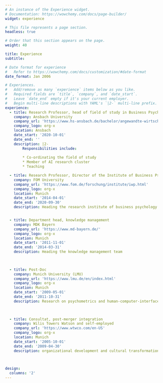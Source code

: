 ```yaml
---
# An instance of the Experience widget.
# Documentation: https://wowchemy.com/docs/page-builder/
widget: experience

# This file represents a page section.
headless: true

# Order that this section appears on the page.
weight: 40

title: Experience
subtitle:

# Date format for experience
#   Refer to https://wowchemy.com/docs/customization/#date-format
date_format: Jan 2006

# Experiences.
#   Add/remove as many `experience` items below as you like.
#   Required fields are `title`, `company`, and `date_start`.
#   Leave `date_end` empty if it's your current employer.
#   Begin multi-line descriptions with YAML's `|2-` multi-line prefix.
experience:
  - title: Research Professor, head of field of study in Business Psychology
    company: Ansbach University 
    company_url: 'https://www.hs-ansbach.de/bachelor/angewandte-wirtschafts-und-medienpsychologie/'
    company_logo: org-x
    location: Ansbach
    date_start: '2020-10-01'
    date_end: ''
    description: |2-
        Responsibilities include:
        
        * Co-ordinating the field of study
        * Member of AI research cluster
        * Teaching

  - title: Research Professor, Director of the Institute of Business Psychology
    company: FOM University
    company_url: 'https://www.fom.de/forschung/institute/iwp.html'
    company_logo: org-x
    location: Munich
    date_start: '2014-04-01'
    date_end: '2020-09-30'
    description: Heading the research institute of business psychology


  - title: Department head, knowledge management
    company: MDK Bayern
    company_url: 'https://www.md-bayern.de/'
    company_logo: org-x
    location: Munich
    date_start: '2011-11-01'
    date_end: '2014-03-31'
    description: Heading the knowledge management team

    
    
  - title: Post-Doc
    company: Munich University (LMU)
    company_url: 'https://www.lmu.de/en/index.html'
    company_logo: org-x
    location: Munich
    date_start: '2009-05-01'
    date_end: '2011-10-31'
    description: Research on psychometrics and human-computer-interface

    
    
  - title: Consultat, post-merger integration
    company: Wilis Towers Watson and self-employed
    company_url: 'https://www.wtwco.com/en-US'
    company_logo: org-x
    location: Munich
    date_start: '2005-10-01'
    date_end: '2009-04-30'
    description: organizational development and cultural transformation
    
    

design:
  columns: '2'
---
```

